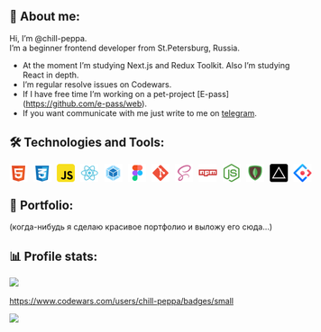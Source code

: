 ## 🖖 About me:

<p>Hi, I’m @chill-peppa.<br/> I’m a beginner frontend developer from St.Petersburg, Russia.</p>

- At the moment I’m studying Next.js and Redux Toolkit. Also I’m studying React in depth.
- I’m regular resolve issues on Codewars.
- If I have free time I’m working on a pet-project [E-pass] (https://github.com/e-pass/web).
- If you want communicate with me just write to me on [telegram](https://t.me/chill_peppa).

## 🛠️ Technologies and Tools:

<div style="display:flex; gap: 10px;"> 
<img src="./images/html.svg" height="32" alt='HTML'/>
<img src="./images/css.svg" height="32" alt='CSS'/>
<img src="./images/javascript.svg" height="32" alt='JavaScript'/>
<img src="./images/react.svg" height="32" alt='React'/>
<img src="./images/webpack.svg" height="32" alt='Webpack'/>
<img src="./images/figma.svg" height="32" alt='Figma'/>
<img src="./images/git.svg" height="32" alt='GIT'/>
<img src="./images/scss.svg" height="32" alt='SCSS'/>
<img src="./images/npm.svg" height="32" alt='NPM'/>
<img src="./images/nodejs.svg" height="32" alt='Node.js'/>
<img src="./images/mongodb.svg" height="32" alt='MongoDB'/>
<img src="./images/vercel.svg" height="32" alt='Vercel'/>
<img src="./images/antdesign.svg" height="32" alt='AntDesign'/>
</div>

## 📂 Portfolio:

(когда-нибудь я сделаю красивое портфолио и выложу его сюда...)

## 📊 Profile stats:

![](https://github-readme-stats.vercel.app/api/top-langs/?username=chill-peppa&theme=tokyonight&hide_border=false&include_all_commits=false&count_private=false&layout=compact)

https://www.codewars.com/users/chill-peppa/badges/small

![](https://komarev.com/ghpvc/?username=Chill-Peppa&color=blue)
